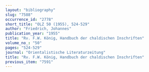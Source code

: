 ```yaml
---
layout: "bibliography"
slug: "7588"
occurrence_id: "2778"
short_title: "OLZ 50 (1955), 524-529"
author: "Friedrich, Johannes"
publication_year: "1955"
title: "Rv. F.W. König, Handbuch der chaldischen Inschriften"
volume_no_: "50"
pages: "524-529"
journal: "Orientalistische Literaturzeitung"
title: "Rv. F.W. König, Handbuch der chaldischen Inschriften"
previous_item: "7591"
---
```

